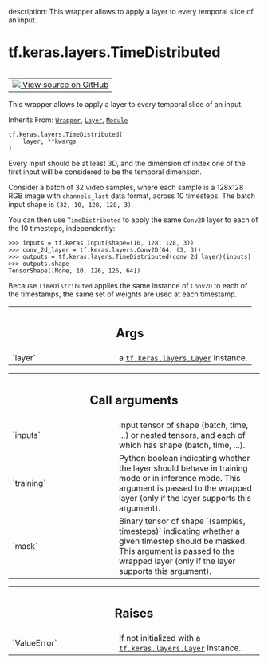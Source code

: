 description: This wrapper allows to apply a layer to every temporal slice of an input.

<div itemscope itemtype="http://developers.google.com/ReferenceObject">
<meta itemprop="name" content="tf.keras.layers.TimeDistributed" />
<meta itemprop="path" content="Stable" />
<meta itemprop="property" content="__init__"/>
</div>

# tf.keras.layers.TimeDistributed

<!-- Insert buttons and diff -->

<table class="tfo-notebook-buttons tfo-api nocontent" align="left">
<td>
  <a target="_blank" href="https://github.com/keras-team/keras/tree/v2.15.0/keras/layers/rnn/time_distributed.py#L32-L352">
    <img src="https://www.tensorflow.org/images/GitHub-Mark-32px.png" />
    View source on GitHub
  </a>
</td>
</table>



This wrapper allows to apply a layer to every temporal slice of an input.

Inherits From: [`Wrapper`](../../../tf/keras/layers/Wrapper.md), [`Layer`](../../../tf/keras/layers/Layer.md), [`Module`](../../../tf/Module.md)

<pre class="devsite-click-to-copy prettyprint lang-py tfo-signature-link">
<code>tf.keras.layers.TimeDistributed(
    layer, **kwargs
)
</code></pre>



<!-- Placeholder for "Used in" -->

Every input should be at least 3D, and the dimension of index one of the
first input will be considered to be the temporal dimension.

Consider a batch of 32 video samples, where each sample is a 128x128 RGB
image with `channels_last` data format, across 10 timesteps.
The batch input shape is `(32, 10, 128, 128, 3)`.

You can then use `TimeDistributed` to apply the same `Conv2D` layer to each
of the 10 timesteps, independently:

```
>>> inputs = tf.keras.Input(shape=(10, 128, 128, 3))
>>> conv_2d_layer = tf.keras.layers.Conv2D(64, (3, 3))
>>> outputs = tf.keras.layers.TimeDistributed(conv_2d_layer)(inputs)
>>> outputs.shape
TensorShape([None, 10, 126, 126, 64])
```

Because `TimeDistributed` applies the same instance of `Conv2D` to each of
the timestamps, the same set of weights are used at each timestamp.

<!-- Tabular view -->
 <table class="responsive fixed orange">
<colgroup><col width="214px"><col></colgroup>
<tr><th colspan="2"><h2 class="add-link">Args</h2></th></tr>

<tr>
<td>
`layer`<a id="layer"></a>
</td>
<td>
a <a href="../../../tf/keras/layers/Layer.md"><code>tf.keras.layers.Layer</code></a> instance.
</td>
</tr>
</table>



<!-- Tabular view -->
 <table class="responsive fixed orange">
<colgroup><col width="214px"><col></colgroup>
<tr><th colspan="2"><h2 class="add-link">Call arguments</h2></th></tr>

<tr>
<td>
`inputs`<a id="inputs"></a>
</td>
<td>
Input tensor of shape (batch, time, ...) or nested tensors,
and each of which has shape (batch, time, ...).
</td>
</tr><tr>
<td>
`training`<a id="training"></a>
</td>
<td>
Python boolean indicating whether the layer should behave in
training mode or in inference mode. This argument is passed to the
wrapped layer (only if the layer supports this argument).
</td>
</tr><tr>
<td>
`mask`<a id="mask"></a>
</td>
<td>
Binary tensor of shape `(samples, timesteps)` indicating whether
a given timestep should be masked. This argument is passed to the
wrapped layer (only if the layer supports this argument).
</td>
</tr>
</table>



<!-- Tabular view -->
 <table class="responsive fixed orange">
<colgroup><col width="214px"><col></colgroup>
<tr><th colspan="2"><h2 class="add-link">Raises</h2></th></tr>

<tr>
<td>
`ValueError`<a id="ValueError"></a>
</td>
<td>
If not initialized with a <a href="../../../tf/keras/layers/Layer.md"><code>tf.keras.layers.Layer</code></a> instance.
</td>
</tr>
</table>



